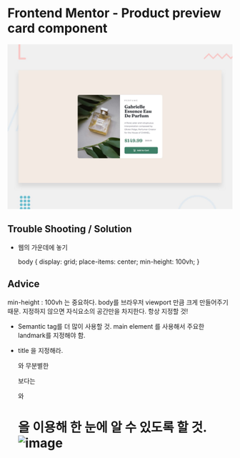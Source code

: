 # Frontend Mentor - Product preview card component

![Design preview for the Product preview card component coding challenge](./design/desktop-preview.jpg)

## Trouble Shooting / Solution

- 웹의 가운데에 놓기
  
  body {
  display: grid;
  place-items: center;
  min-height: 100vh;
}


## Advice

  min-height : 100vh 는 중요하다. body를 브라우저 viewport 만큼 크게 만들어주기 때문. 
  지정하지 않으면 자식요소의 공간만을 차지한다. 항상 지정할 것!

- Semantic tag를 더 많이 사용할 것. main element 를 사용해서 주요한 landmark를 지정해야 함.

- title 을 지정해라.

  <span> 와 무분별한 <div> 보다는 <p> 와 <h1> 을 이용해 한 눈에 알 수 있도록 할 것.
  ![image](https://user-images.githubusercontent.com/111235507/200340693-da769f82-7f75-4367-992b-4e2a6d235b52.png)
